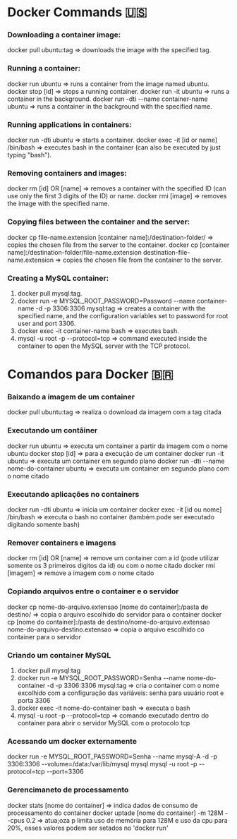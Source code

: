 # Docker Commands :us:

### Downloading a container image:
docker pull ubuntu:tag => downloads the image with the specified tag.

### Running a container:
docker run ubuntu => runs a container from the image named ubuntu.
docker stop [id] => stops a running container.
docker run -it ubuntu => runs a container in the background.
docker run -dti --name container-name ubuntu => runs a container in the background with the specified name.

### Running applications in containers:
docker run -dti ubuntu => starts a container.
docker exec -it [id or name] /bin/bash => executes bash in the container (can also be executed by just typing "bash").

### Removing containers and images:
docker rm [id] OR [name] => removes a container with the specified ID (can use only the first 3 digits of the ID) or name.
docker rmi [image] => removes the image with the specified name.

### Copying files between the container and the server:
docker cp file-name.extension [container name]:/destination-folder/ => copies the chosen file from the server to the container.
docker cp [container name]:/destination-folder/file-name.extension destination-file-name.extension => copies the chosen file from the container to the server.

### Creating a MySQL container:
1. docker pull mysql:tag.
2. docker run -e MYSQL_ROOT_PASSWORD=Password --name container-name -d -p 3306:3306 mysql:tag => creates a container with the specified name, and the configuration variables set to password for root user and port 3306.
3. docker exec -it container-name bash => executes bash.
4. mysql -u root -p --protocol=tcp => command executed inside the container to open the MySQL server with the TCP protocol.


# Comandos para Docker :brazil:
### Baixando a imagem de um container
docker pull ubuntu:tag => realiza o download da imagem com a tag citada

### Executando um contâiner
docker run ubuntu => executa um container a partir da imagem com o nome ubuntu
docker stop [id] => para a execução de um container
docker run -it ubuntu => executa um container em segundo plano
docker run -dti --name nome-do-container ubuntu => executa um container em segundo plano com o nome citado

### Executando aplicações no containers
docker run -dti  ubuntu => inicia um container
docker exec -it [id ou nome]  /bin/bash => executa o bash no container (também pode ser executado digitando somente bash)

### Remover containers e imagens
docker rm [id] OR [name] => remove um container com a id (pode utilizar somente os 3 primeiros digitos da id) ou com o nome citado
docker rmi [imagem] => remove a imagem com o nome citado

### Copiando arquivos entre o container e o servidor
docker cp nome-do-arquivo.extensao [nome do container]:/pasta de destino/ => copia o arquivo escolhido do servidor para o container
docker cp [nome do container]:/pasta de destino/nome-do-arquivo.extensao  nome-do-arquivo-destino.extensao => copia o arquivo escolhido co container para o servidor

### Criando um container MySQL
1. docker pull mysql:tag
2. docker run -e MYSQL_ROOT_PASSWORD=Senha --name nome-do-container -d -p 3306:3306 mysql:tag => cria o container com o nome excolhido com a configuração das variáveis: senha para usuário root e porta 3306
3. docker exec -it nome-do-container bash => executa o bash
4. mysql -u root -p --protocol=tcp => comando executado dentro do container para abrir o servidor MySQL com o protocolo tcp

### Acessando um docker externamente
docker run -e MYSQL_ROOT_PASSWORD=Senha --name mysql-A -d -p 3306:3306 --volume=/data:/var/lib/mysql mysql
mysql -u root -p --protocol=tcp --port=3306

### Gerencimaneto de processamento
docker stats [nome do container] => indica dados de consumo de processamento do container
docker uptade [nome do container] -m 128M --cpus 0.2 => atua;oza p limita uso de memória para 128M e uso da cpu para 20%, esses valores podem ser setados no \'docker run\'

